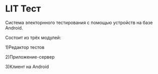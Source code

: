 LIT Тест
=========

Система электорнного тестирования с помощью устройств на базе Android.

Состоит из трёх модулей:

 1)Редактор тестов
 
 2)Приложение-сервер
 
 3)Клиент на Android
